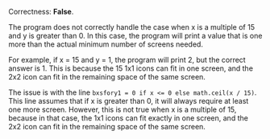 Correctness: **False**.

The program does not correctly handle the case when x is a multiple of 15 and y is greater than 0. In this case, the program will print a value that is one more than the actual minimum number of screens needed.

For example, if x = 15 and y = 1, the program will print 2, but the correct answer is 1. This is because the 15 1x1 icons can fit in one screen, and the 2x2 icon can fit in the remaining space of the same screen.

The issue is with the line `bxsfory1 = 0 if x <= 0 else math.ceil(x / 15)`. This line assumes that if x is greater than 0, it will always require at least one more screen. However, this is not true when x is a multiple of 15, because in that case, the 1x1 icons can fit exactly in one screen, and the 2x2 icon can fit in the remaining space of the same screen.